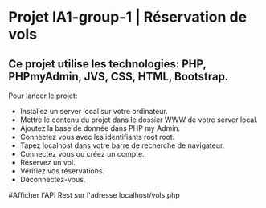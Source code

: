 # Projet IA1-group-1 | Réservation de vols
## Ce projet utilise les technologies: PHP, PHPmyAdmin, JVS, CSS, HTML, Bootstrap. 


Pour lancer le projet:

- Installez un server local sur votre ordinateur.
- Mettre le contenu du projet dans le dossier WWW de votre server local.
- Ajoutez la base de donnée dans PHP my Admin.
- Connectez vous avec les identifiants root root.
- Tapez localhost dans votre barre de recherche de navigateur.
- Connectez vous ou créez un compte.
- Réservez un vol.
- Vérifiez vos réservations.
- Déconnectez-vous.

#Afficher l'API Rest sur l'adresse localhost/vols.php
